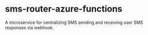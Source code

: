 # sms-router-azure-functions
A microservice for centralizing SMS sending and receiving user SMS responses via webhook.
